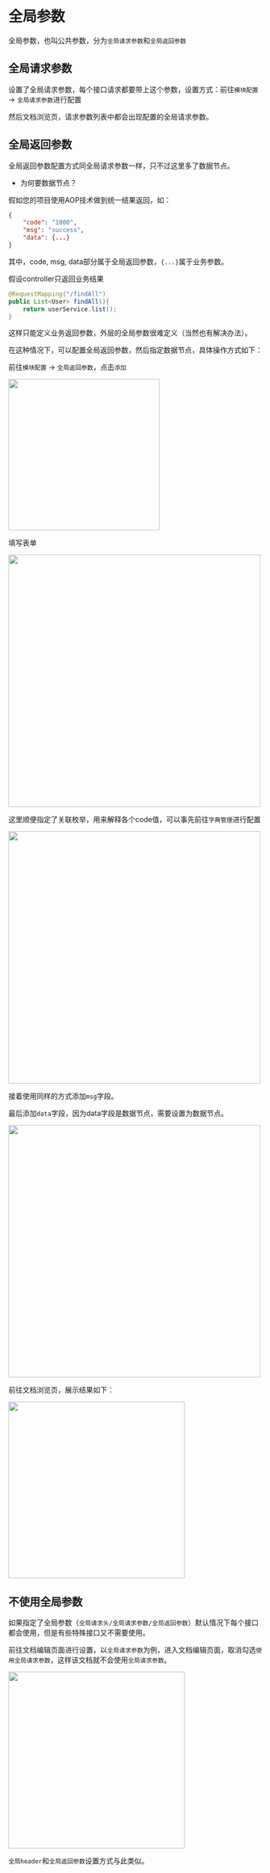 # 全局参数

全局参数，也叫公共参数，分为`全局请求参数`和`全局返回参数`

## 全局请求参数

设置了全局请求参数，每个接口请求都要带上这个参数，设置方式：前往`模块配置` -> `全局请求参数`进行配置

然后文档浏览页，请求参数列表中都会出现配置的全局请求参数。

## 全局返回参数

全局返回参数配置方式同全局请求参数一样，只不过这里多了数据节点。

- 为何要数据节点？

假如您的项目使用AOP技术做到统一结果返回，如：

```json
{
    "code": "1000",
    "msg": "success",
    "data": {...}
}
```

其中，code, msg, data部分属于全局返回参数，`{...}`属于业务参数。

假设controller只返回业务结果

```java
@RequestMapping("/findAll")
public List<User> findAll(){
    return userService.list();
}
```

这样只能定义业务返回参数，外层的全局参数很难定义（当然也有解决办法）。

在这种情况下，可以配置全局返回参数，然后指定数据节点，具体操作方式如下：

前往`模块配置` -> `全局返回参数`，点击`添加`

<img src="/static/help/images/global1.png" style="height: 300px" />

填写表单

<img src="/static/help/images/global2.png" style="height: 500px" />

这里顺便指定了关联枚举，用来解释各个code值，可以事先前往`字典管理`进行配置

<img src="/static/help/images/global3.png" style="height: 500px" />

接着使用同样的方式添加`msg`字段。

最后添加`data`字段，因为data字段是数据节点，需要设置为数据节点。

<img src="/static/help/images/global4.png" style="height: 500px" />

前往文档浏览页，展示结果如下：

<img src="/static/help/images/global5.png" style="height: 350px" />

## 不使用全局参数

如果指定了全局参数（`全局请求头/全局请求参数/全局返回参数`）默认情况下每个接口都会使用，但是有些特殊接口又不需要使用。

前往文档编辑页面进行设置，以`全局请求参数`为例，进入文档编辑页面，取消勾选`使用全局请求参数`，这样该文档就不会使用`全局请求参数`。

<img src="/static/help/images/global6.png" style="height: 350px" />

`全局header`和`全局返回参数`设置方式与此类似。